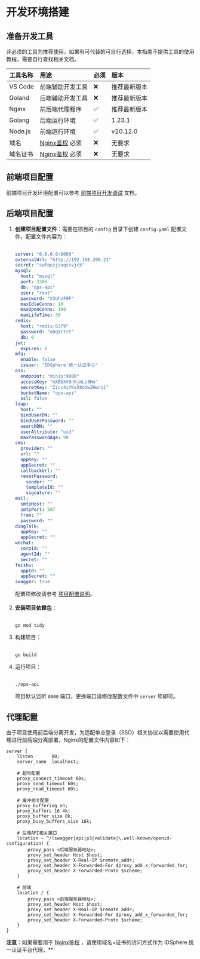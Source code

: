 # 开发环境搭建
## 准备开发工具
非必须的工具为推荐使用，如果有可代替的可自行选择，本指南不提供工具的使用教程，需要自行查找相关文档。

| 工具名称    | 用途                                                                                                                               | 必须  | 版本       |
|:--------|:---------------------------------------------------------------------------------------------------------------------------------|:----|:---------|
| VS Code | 前端辅助开发工具                                                                                                                         | ❌   | 推荐最新版本   |                                                                                                              |
| Goland  | 后端辅助开发工具                                                                                                                         | ❌   | 推荐最新版本   |
| Nginx   | 前后端代理程序                                                                                                                          | ✅   | 推荐最新版本   |
| Golang  | 后端运行环境                                                                                                                           | ✅   | 1.23.1   |
| Node.js | 前端运行环境                                                                                                                           | ✅   | v20.12.0 |
| 域名      | [Nginx鉴权](https://github.com/yuyan075500/ops-api/blob/main/deploy/sso.md#nginx%E4%BB%A3%E7%90%86%E9%89%B4%E6%9D%83 "Nginx鉴权") 必须 | ❌   | 无要求      |
| 域名证书    | [Nginx鉴权](https://github.com/yuyan075500/ops-api/blob/main/deploy/sso.md#nginx%E4%BB%A3%E7%90%86%E9%89%B4%E6%9D%83 "Nginx鉴权") 必须 | ❌   | 无要求      |
## 前端项目配置
前端项目开发环境配置可以参考 [前端项目开发调试](https://github.com/yuyan075500/ops-web?tab=readme-ov-file#%E5%BC%80%E5%8F%91%E8%B0%83%E8%AF%95 "前端项目开发调试") 文档。
## 后端项目配置
1. **创建项目配置文件**：需要在项目的 `config` 目录下创建 `config.yaml` 配置文件，配置文件内容为：<br><br>
   ```yaml
   server: "0.0.0.0:8000"
   externalUrl: "http://192.168.200.21"
   secret: "swfqezjzoqssvjck"
   mysql:
     host: "mysql"
     port: 3306
     db: "ops-api"
     user: "root"
     password: "X3UhzF9F"
     maxIdleConns: 10
     maxOpenConns: 100
     maxLifeTime: 30
   redis:
     host: "redis:6379"
     password: "o0qYcTrt"
     db: 0
   jwt:
     expires: 6
   mfa:
     enable: false
     issuer: "IDSphere 统一认证中心"
   oss:
     endpoint: "minio:9000"
     accessKey: "mXBbXV8nhjmLs8Ho"
     secretKey: "Zicc4ifKsX8dGwZHwro1"
     bucketName: "ops-api"
     ssl: false
   ldap:
     host: ""
     bindUserDN: ""
     bindUserPassword: ""
     searchDN: ""
     userAttribute: "uid"
     maxPasswordAge: 90
   sms:
     provider: ""
     url: ""
     appKey: ""
     appSecret: ""
     callbackUrl: ""
     resetPassword:
       sender: ""
       templateId: ""
       signature: ""
   mail:
     smtpHost: ""
     smtpPort: 587
     from: ""
     password: ""
   dingTalk:
     appKey: ""
     appSecret: ""
   wechat:
     corpId: ""
     agentId: ""
     secret: ""
   feishu:
     appId: ""
     appSecret: ""
   swagger: true
   ```
   配置项修改请参考 [项目配置说明](https://github.com/yuyan075500/ops-api/blob/main/deploy/deploy.md#%E9%85%8D%E7%BD%AE%E6%96%87%E4%BB%B6%E8%AF%B4%E6%98%8E "项目配置说明")。<br><br>
2. **安装项目依赖包**：<br><br>
   ```shell
   go mod tidy
   ```
3. 构建项目：<br><br>
   ```shell
   go build
   ```
4. 运行项目：<br><br>
   ```shell
   ./ops-api
   ```
   项目默认监听 `8000` 端口，更换端口请修改配置文件中 `server` 项即可。
## 代理配置
由于项目使用前后端分离开发，为适配单点登录（SSO）相关协议以需要使用代理进行前后端分离部署，Nginx的配置文件内容如下：
```shell
server {
    listen       80;
    server_name  localhost;

    # 超时配置
    proxy_connect_timeout 60s;
    proxy_send_timeout 60s;
    proxy_read_timeout 60s;

    # 缓冲相关配置
    proxy_buffering on;
    proxy_buffers 16 4k;
    proxy_buffer_size 8k;
    proxy_busy_buffers_size 16k;

    # 后端API相关接口
    location ~ ^/(swagger|api|p3|validate|\.well-known/openid-configuration) {
        proxy_pass <后端服务器地址>;
        proxy_set_header Host $host;
        proxy_set_header X-Real-IP $remote_addr;
        proxy_set_header X-Forwarded-For $proxy_add_x_forwarded_for;
        proxy_set_header X-Forwarded-Proto $scheme;
    }

    # 前端
    location / {
        proxy_pass <前端服务器地址>;
        proxy_set_header Host $host;
        proxy_set_header X-Real-IP $remote_addr;
        proxy_set_header X-Forwarded-For $proxy_add_x_forwarded_for;
        proxy_set_header X-Forwarded-Proto $scheme;
    }
}
```
**注意**：如果需要用于 [Nginx鉴权](https://github.com/yuyan075500/ops-api/blob/main/deploy/sso.md#nginx%E4%BB%A3%E7%90%86%E9%89%B4%E6%9D%83 "Nginx鉴权") ，请使用域名+证书的访问方式作为 IDSphere 统一认证平台代理。**